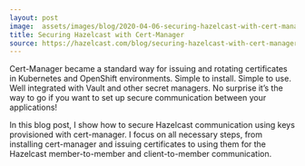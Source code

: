 ```yaml
---
layout: post
image:  assets/images/blog/2020-04-06-securing-hazelcast-with-cert-manager.jpg
title: Securing Hazelcast with Cert-Manager
source: https://hazelcast.com/blog/securing-hazelcast-with-cert-manager/
---
```

Cert-Manager became a standard way for issuing and rotating certificates in Kubernetes and OpenShift environments. Simple to install. Simple to use. Well integrated with Vault and other secret managers. No surprise it’s the way to go if you want to set up secure communication between your applications!

In this blog post, I show how to secure Hazelcast communication using keys provisioned with cert-manager. I focus on all necessary steps, from installing cert-manager and issuing certificates to using them for the Hazelcast member-to-member and client-to-member communication.